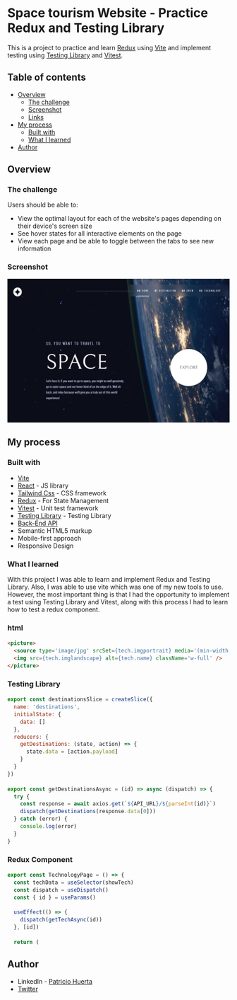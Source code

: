 # Space tourism Website - Practice Redux and Testing Library

This is a project to practice and learn [Redux](https://redux.js.org/) using [Vite](https://vitejs.dev/) and implement testing using [Testing Library](https://testing-library.com/) and [Vitest](https://vitest.dev/). 

## Table of contents

- [Overview](#overview)
  - [The challenge](#the-challenge)
  - [Screenshot](#screenshot)
  - [Links](#links)
- [My process](#my-process)
  - [Built with](#built-with)
  - [What I learned](#what-i-learned)
- [Author](#author)

## Overview

### The challenge

Users should be able to:

- View the optimal layout for each of the website's pages depending on their device's screen size
- See hover states for all interactive elements on the page
- View each page and be able to toggle between the tabs to see new information

### Screenshot

![](./Screenshot.jpg)


## My process

### Built with

- [Vite](https://vitejs.dev/)
- [React](https://reactjs.org/) - JS library
- [Tailwind Css](https://tailwindcss.com/) - CSS framework
- [Redux](https://redux.js.org/) - For State Management
- [Vitest](https://vitest.dev/) - Unit test framework 
- [Testing Library](https://testing-library.com/) - Testing Library 
- [Back-End API](https://github.com/HpatricioH/space-tourism-back-end)
- Semantic HTML5 markup
- Mobile-first approach
- Responsive Design 


### What I learned

With this project I was able to learn and implement Redux and Testing Library. Also, I was able to use vite which was one of my new tools to use. However, the most important thing is that I had the opportunity to implement a test using Testing Library and Vitest, along with this process I had to learn how to test a redux component. 

### html

```html
<picture>
  <source type='image/jpg' srcSet={tech.imgportrait} media='(min-width: 1024px)' />
  <img src={tech.imglandscape} alt={tech.name} className='w-full' />
</picture>
```
### Testing Library
``` js - Testing Library 
export const destinationsSlice = createSlice({
  name: 'destinations',
  initialState: {
    data: []
  },
  reducers: {
    getDestinations: (state, action) => {
      state.data = [action.payload]
    }
  }
})
  
export const getDestinationsAsync = (id) => async (dispatch) => {
  try {
    const response = await axios.get(`${API_URL}/${parseInt(id)}`)
    dispatch(getDestinations(response.data[0]))
  } catch (error) {
    console.log(error)
  }
}
```
### Redux Component 
``` js
export const TechnologyPage = () => {
  const techData = useSelector(showTech)
  const dispatch = useDispatch()
  const { id } = useParams()

  useEffect(() => {
    dispatch(getTechAsync(id))
  }, [id])

  return (

```

## Author

- LinkedIn - [Patricio Huerta](https://linkedin.com/in/patricio-huerta)
- [Twitter](https://twitter.com/pato_huerta)


